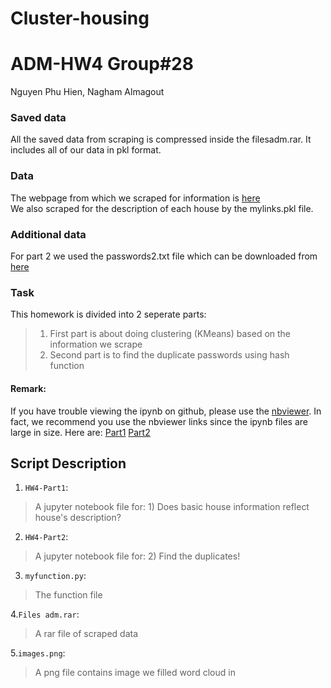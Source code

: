 # Cluster-housing
# ADM-HW4 Group#28
Nguyen Phu Hien, Nagham Almagout

### Saved data
All the saved data from scraping is compressed inside the filesadm.rar. It includes all of our data in pkl format.

### Data
The webpage from which we scraped for information is [here](https://www.immobiliare.it/vendita-case/roma/?criterio=rilevanza&pag=1)<br/>
We also scraped for the description of each house by the mylinks.pkl file.

### Additional data
For part 2 we used the passwords2.txt file which can be downloaded from [here](https://drive.google.com/file/d/1wTmOU-yqk4qdQYg42AquhzgpNGrRA96d/view)

### Task
This homework is divided into 2 seperate parts:
> 1. First part is about doing clustering (KMeans) based on the information we scrape
> 2. Second part is to find the duplicate passwords using hash function

#### Remark: 
If you have trouble viewing the ipynb on github, please use the [nbviewer](http://nbviewer.jupyter.org/). In fact, we recommend you use the nbviewer links since the ipynb files are large in size. Here are:
[Part1](http://nbviewer.jupyter.org/github/nguyenphuhien13/ADM-HW4/blob/master/HW4-Part1.ipynb)
[Part2](http://nbviewer.jupyter.org/github/nguyenphuhien13/ADM-HW4/blob/master/HW4-Part2.ipynb)

## Script Description
1. `HW4-Part1`:
> A jupyter notebook file for: 1) Does basic house information reflect house's description?

2. `HW4-Part2`:
> A jupyter notebook file for: 2) Find the duplicates!

3. `myfunction.py`:
> The function file

4.`Files adm.rar`:
> A rar file of scraped data

5.`images.png`:
> A png file contains image we filled word cloud in
